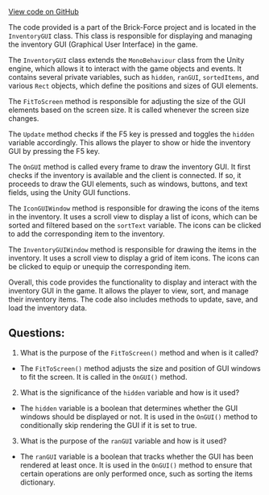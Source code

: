 [View code on GitHub](https://github.com/TieHaxJan/Brick-Force/Assembly-CSharp\_Emulator\GUI\InventoryGUI.cs)

The code provided is a part of the Brick-Force project and is located in the `InventoryGUI` class. This class is responsible for displaying and managing the inventory GUI (Graphical User Interface) in the game.

The `InventoryGUI` class extends the `MonoBehaviour` class from the Unity engine, which allows it to interact with the game objects and events. It contains several private variables, such as `hidden`, `ranGUI`, `sortedItems`, and various `Rect` objects, which define the positions and sizes of GUI elements.

The `FitToScreen` method is responsible for adjusting the size of the GUI elements based on the screen size. It is called whenever the screen size changes.

The `Update` method checks if the F5 key is pressed and toggles the `hidden` variable accordingly. This allows the player to show or hide the inventory GUI by pressing the F5 key.

The `OnGUI` method is called every frame to draw the inventory GUI. It first checks if the inventory is available and the client is connected. If so, it proceeds to draw the GUI elements, such as windows, buttons, and text fields, using the Unity GUI functions.

The `IconGUIWindow` method is responsible for drawing the icons of the items in the inventory. It uses a scroll view to display a list of icons, which can be sorted and filtered based on the `sortText` variable. The icons can be clicked to add the corresponding item to the inventory.

The `InventoryGUIWindow` method is responsible for drawing the items in the inventory. It uses a scroll view to display a grid of item icons. The icons can be clicked to equip or unequip the corresponding item.

Overall, this code provides the functionality to display and interact with the inventory GUI in the game. It allows the player to view, sort, and manage their inventory items. The code also includes methods to update, save, and load the inventory data.
## Questions: 
 1. What is the purpose of the `FitToScreen()` method and when is it called?
- The `FitToScreen()` method adjusts the size and position of GUI windows to fit the screen. It is called in the `OnGUI()` method.
2. What is the significance of the `hidden` variable and how is it used?
- The `hidden` variable is a boolean that determines whether the GUI windows should be displayed or not. It is used in the `OnGUI()` method to conditionally skip rendering the GUI if it is set to true.
3. What is the purpose of the `ranGUI` variable and how is it used?
- The `ranGUI` variable is a boolean that tracks whether the GUI has been rendered at least once. It is used in the `OnGUI()` method to ensure that certain operations are only performed once, such as sorting the items dictionary.